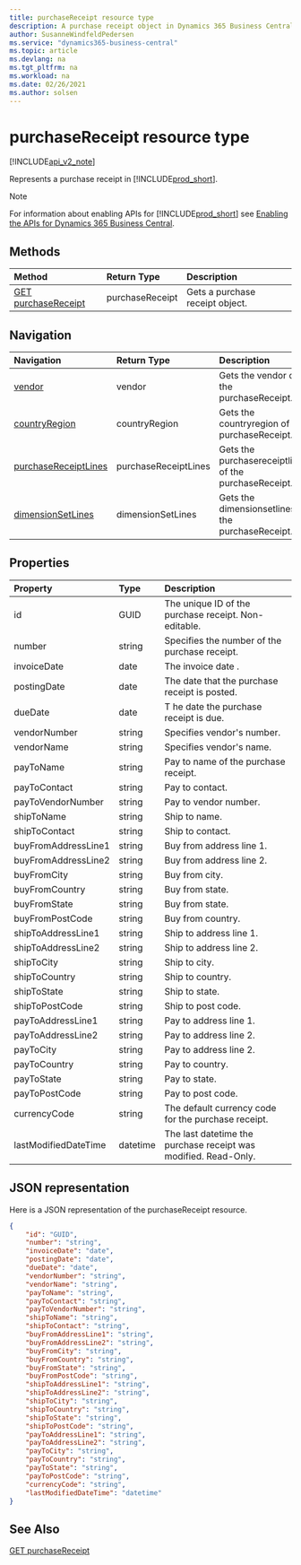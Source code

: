 ```yaml
---
title: purchaseReceipt resource type  
description: A purchase receipt object in Dynamics 365 Business Central.
author: SusanneWindfeldPedersen
ms.service: "dynamics365-business-central"
ms.topic: article
ms.devlang: na
ms.tgt_pltfrm: na
ms.workload: na
ms.date: 02/26/2021
ms.author: solsen
---
```


# purchaseReceipt resource type

[!INCLUDE[api_v2_note](../../../includes/api_v2_note.md)]

<!-- START>DO_NOT_EDIT -->
<!-- IMPORTANT:Do not edit any of the content between here and the END>DO_NOT_EDIT. -->
Represents a purchase receipt in [!INCLUDE[prod_short](../../../includes/prod_short.md)].

> [!NOTE]
> For information about enabling APIs for [!INCLUDE[prod_short](../../../includes/prod_short.md)] see [Enabling the APIs for Dynamics 365 Business Central](../enabling-apis-for-dynamics-nav.md).

## Methods

| Method | Return Type|Description |
|:--------------------|:-----------|:-------------------------|
|[GET purchaseReceipt](../api/dynamics_purchasereceipt_get.md)|purchaseReceipt|Gets a purchase receipt object.|


## Navigation

| Navigation |Return Type| Description |
|:----------|:----------|:-----------------|
|[vendor](dynamics_vendor.md)|vendor |Gets the vendor of the purchaseReceipt.|
|[countryRegion](dynamics_countryregion.md)|countryRegion |Gets the countryregion of the purchaseReceipt.|
|[purchaseReceiptLines](dynamics_purchasereceiptline.md)|purchaseReceiptLines |Gets the purchasereceiptlines of the purchaseReceipt.|
|[dimensionSetLines](dynamics_dimensionsetline.md)|dimensionSetLines |Gets the dimensionsetlines of the purchaseReceipt.|

## Properties

| Property           | Type   |Description     |
|:-------------------|:-------|:---------------|
|id|GUID|The unique ID of the purchase receipt. Non-editable.|
|number|string|Specifies the number of the purchase receipt.|
|invoiceDate|date|The invoice date .|
|postingDate|date|The date that the purchase receipt   is posted.|
|dueDate|date|T he date the purchase receipt is due.|
|vendorNumber|string|Specifies vendor's number.|
|vendorName|string|Specifies vendor's name.|
|payToName|string|Pay to name of the purchase receipt. |
|payToContact|string|Pay to contact.|
|payToVendorNumber|string|Pay to vendor number.|
|shipToName|string|Ship to name.|
|shipToContact|string|Ship to contact.|
|buyFromAddressLine1|string|Buy from address line 1.|
|buyFromAddressLine2|string|Buy from address line 2.|
|buyFromCity|string|Buy from city.|
|buyFromCountry|string|Buy from state.|
|buyFromState|string|Buy from state.|
|buyFromPostCode|string|Buy from country.|
|shipToAddressLine1|string|Ship to address line 1.|
|shipToAddressLine2|string|Ship to address line 2.|
|shipToCity|string|Ship to city.|
|shipToCountry|string|Ship to country.|
|shipToState|string|Ship to state.|
|shipToPostCode|string|Ship to post code.|
|payToAddressLine1|string|Pay to address line 1.|
|payToAddressLine2|string|Pay to address line 2.|
|payToCity|string|Pay to address line 2.|
|payToCountry|string|Pay to country.|
|payToState|string|Pay to state.|
|payToPostCode|string|Pay to post code.|
|currencyCode|string|The default currency code for the purchase receipt.|
|lastModifiedDateTime|datetime|The last datetime the purchase receipt was modified. Read-Only.|

## JSON representation

Here is a JSON representation of the purchaseReceipt resource.


```json
{
    "id": "GUID",
    "number": "string",
    "invoiceDate": "date",
    "postingDate": "date",
    "dueDate": "date",
    "vendorNumber": "string",
    "vendorName": "string",
    "payToName": "string",
    "payToContact": "string",
    "payToVendorNumber": "string",
    "shipToName": "string",
    "shipToContact": "string",
    "buyFromAddressLine1": "string",
    "buyFromAddressLine2": "string",
    "buyFromCity": "string",
    "buyFromCountry": "string",
    "buyFromState": "string",
    "buyFromPostCode": "string",
    "shipToAddressLine1": "string",
    "shipToAddressLine2": "string",
    "shipToCity": "string",
    "shipToCountry": "string",
    "shipToState": "string",
    "shipToPostCode": "string",
    "payToAddressLine1": "string",
    "payToAddressLine2": "string",
    "payToCity": "string",
    "payToCountry": "string",
    "payToState": "string",
    "payToPostCode": "string",
    "currencyCode": "string",
    "lastModifiedDateTime": "datetime"
}
```
<!-- IMPORTANT: END>DO_NOT_EDIT -->



## See Also
[GET purchaseReceipt](../api/dynamics_purchaseReceipt_Get.md)
